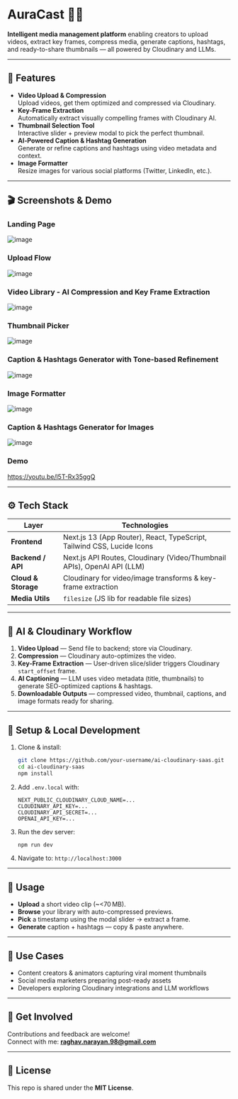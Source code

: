# AuraCast 🎥📸

**Intelligent media management platform** enabling creators to upload videos, extract key frames, compress media, generate captions, hashtags, and ready-to-share thumbnails — all powered by Cloudinary and LLMs.

---

## 🚀 Features

- **Video Upload & Compression**  
  Upload videos, get them optimized and compressed via Cloudinary.
- **Key‑Frame Extraction**  
  Automatically extract visually compelling frames with Cloudinary AI.
- **Thumbnail Selection Tool**  
  Interactive slider + preview modal to pick the perfect thumbnail.
- **AI‑Powered Caption & Hashtag Generation**  
  Generate or refine captions and hashtags using video metadata and context.
- **Image Formatter**  
  Resize images for various social platforms (Twitter, LinkedIn, etc.).

---

## 🎬 Screenshots & Demo
### Landing Page  
![image](https://github.com/user-attachments/assets/2455ba11-30f9-4990-a2f1-4269bde81b11)

### Upload Flow  
![image](https://github.com/user-attachments/assets/1c7b2319-6584-44d0-a051-82bf079239d5)

### Video Library - AI Compression and Key Frame Extraction  
![image](https://github.com/user-attachments/assets/580d470c-36f6-494a-88aa-f5894e188ec8)

### Thumbnail Picker  
![image](https://github.com/user-attachments/assets/9bc030a8-d45e-45ea-9b44-4aa12ffe3d11)

### Caption & Hashtags Generator with Tone-based Refinement  
![image](https://github.com/user-attachments/assets/d563bf44-41e2-4065-8bad-87412ee3f024)

### Image Formatter  
![image](https://github.com/user-attachments/assets/9d5289dd-85bb-4010-a0cd-cf120a62b7e9)

### Caption & Hashtags Generator for Images
![image](https://github.com/user-attachments/assets/3ff279bd-96eb-404c-bd07-553aea1ba3c5)

### Demo
https://youtu.be/l5T-Rx35ggQ

---

## ⚙️ Tech Stack

| Layer               | Technologies                                                         |
|--------------------|----------------------------------------------------------------------|
| **Frontend**        | Next.js 13 (App Router), React, TypeScript, Tailwind CSS, Lucide Icons |
| **Backend / API**   | Next.js API Routes, Cloudinary (Video/Thumbnail APIs), OpenAI API (LLM) |
| **Cloud & Storage** | Cloudinary for video/image transforms & key-frame extraction       |
| **Media Utils**     | `filesize` (JS lib for readable file sizes)                         |

---

## 🧠 AI & Cloudinary Workflow

1. **Video Upload** — Send file to backend; store via Cloudinary.
2. **Compression** — Cloudinary auto-optimizes the video.
3. **Key‑Frame Extraction** — User-driven slice/slider triggers Cloudinary `start_offset` frame.
4. **AI Captioning** — LLM uses video metadata (title, thumbnails) to generate SEO-optimized captions & hashtags.
5. **Downloadable Outputs** — compressed video, thumbnail, captions, and image formats ready for sharing.

---

## 📂 Setup & Local Development

1. Clone & install:
   ```bash
   git clone https://github.com/your-username/ai-cloudinary-saas.git
   cd ai-cloudinary-saas
   npm install
   ```
2. Add `.env.local` with:
   ```
   NEXT_PUBLIC_CLOUDINARY_CLOUD_NAME=...
   CLOUDINARY_API_KEY=...
   CLOUDINARY_API_SECRET=...
   OPENAI_API_KEY=...
   ```
3. Run the dev server:
   ```bash
   npm run dev
   ```
4. Navigate to: `http://localhost:3000`

---

## 📍 Usage

- **Upload** a short video clip (~<70 MB).
- **Browse** your library with auto-compressed previews.
- **Pick** a timestamp using the modal slider → extract a frame.
- **Generate** caption + hashtags — copy & paste anywhere.

---

## 🎯 Use Cases

- Content creators & animators capturing viral moment thumbnails
- Social media marketers preparing post-ready assets
- Developers exploring Cloudinary integrations and LLM workflows

---

## 🤝 Get Involved

Contributions and feedback are welcome!  
Connect with me: **raghav.narayan.98@gmail.com**

---

## 🔖 License

This repo is shared under the **MIT License**.
